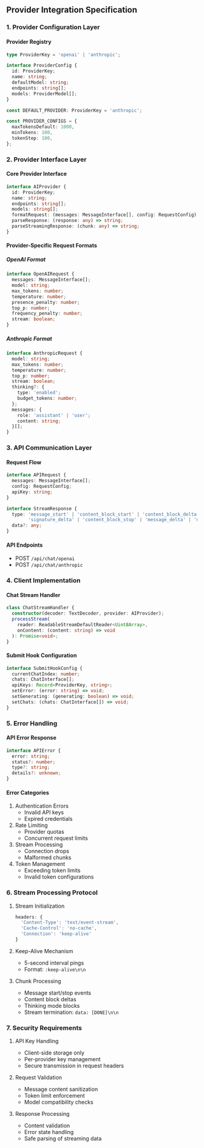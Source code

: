 ## Provider Integration Specification

### 1. Provider Configuration Layer

#### Provider Registry
```typescript
type ProviderKey = 'openai' | 'anthropic';

interface ProviderConfig {
  id: ProviderKey;
  name: string;
  defaultModel: string;
  endpoints: string[];
  models: ProviderModel[];
}

const DEFAULT_PROVIDER: ProviderKey = 'anthropic';

const PROVIDER_CONFIGS = {
  maxTokensDefault: 1000,
  minTokens: 100,
  tokenStep: 100,
};
```

### 2. Provider Interface Layer

#### Core Provider Interface
```typescript
interface AIProvider {
  id: ProviderKey;
  name: string;
  endpoints: string[];
  models: string[];
  formatRequest: (messages: MessageInterface[], config: RequestConfig) => FormattedRequest;
  parseResponse: (response: any) => string;
  parseStreamingResponse: (chunk: any) => string;
}
```

#### Provider-Specific Request Formats

##### OpenAI Format
```typescript
interface OpenAIRequest {
  messages: MessageInterface[];
  model: string;
  max_tokens: number;
  temperature: number;
  presence_penalty: number;
  top_p: number;
  frequency_penalty: number;
  stream: boolean;
}
```

##### Anthropic Format
```typescript
interface AnthropicRequest {
  model: string;
  max_tokens: number;
  temperature: number;
  top_p: number;
  stream: boolean;
  thinking?: {
    type: 'enabled';
    budget_tokens: number;
  };
  messages: {
    role: 'assistant' | 'user';
    content: string;
  }[];
}
```

### 3. API Communication Layer

#### Request Flow
```typescript
interface APIRequest {
  messages: MessageInterface[];
  config: RequestConfig;
  apiKey: string;
}

interface StreamResponse {
  type: 'message_start' | 'content_block_start' | 'content_block_delta' | 
        'signature_delta' | 'content_block_stop' | 'message_delta' | 'message_stop';
  data?: any;
}
```

#### API Endpoints
- POST `/api/chat/openai`
- POST `/api/chat/anthropic`

### 4. Client Implementation

#### Chat Stream Handler
```typescript
class ChatStreamHandler {
  constructor(decoder: TextDecoder, provider: AIProvider);
  processStream(
    reader: ReadableStreamDefaultReader<Uint8Array>,
    onContent: (content: string) => void
  ): Promise<void>;
}
```

#### Submit Hook Configuration
```typescript
interface SubmitHookConfig {
  currentChatIndex: number;
  chats: ChatInterface[];
  apiKeys: Record<ProviderKey, string>;
  setError: (error: string) => void;
  setGenerating: (generating: boolean) => void;
  setChats: (chats: ChatInterface[]) => void;
}
```

### 5. Error Handling

#### API Error Response
```typescript
interface APIError {
  error: string;
  status?: number;
  type?: string;
  details?: unknown;
}
```

#### Error Categories
1. Authentication Errors
   - Invalid API keys
   - Expired credentials
2. Rate Limiting
   - Provider quotas
   - Concurrent request limits
3. Stream Processing
   - Connection drops
   - Malformed chunks
4. Token Management
   - Exceeding token limits
   - Invalid token configurations

### 6. Stream Processing Protocol

1. Stream Initialization
   ```typescript
   headers: {
     'Content-Type': 'text/event-stream',
     'Cache-Control': 'no-cache',
     'Connection': 'keep-alive'
   }
   ```

2. Keep-Alive Mechanism
   - 5-second interval pings
   - Format: `:keep-alive\n\n`

3. Chunk Processing
   - Message start/stop events
   - Content block deltas
   - Thinking mode blocks
   - Stream termination: `data: [DONE]\n\n`

### 7. Security Requirements

1. API Key Handling
   - Client-side storage only
   - Per-provider key management
   - Secure transmission in request headers

2. Request Validation
   - Message content sanitization
   - Token limit enforcement
   - Model compatibility checks

3. Response Processing
   - Content validation
   - Error state handling
   - Safe parsing of streaming data
